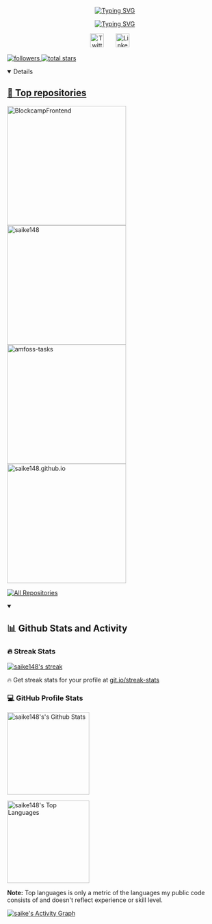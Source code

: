 <!-- name -->
<p align="center">
  <a href="https://git.io/typing-svg"><img src="https://readme-typing-svg.demolab.com?font=Fira+Code&duration=1&pause=9999999999999999999999999999999999&color=DD73F7&center=true&width=435&lines=Saikrishna+Devendiran" alt="Typing SVG" /></a>
</p>
<!-- dissapearing text -->
<p align="center">
<a href="https://git.io/typing-svg"><img src="https://readme-typing-svg.demolab.com?font=Fira+Code&pause=1000&color=DD73F7&center=true&width=435&lines=Always+learning;Machine+learning+%2F+Blockchain+%2F+Web3" alt="Typing SVG" /></a>
<!--Social media -->
<p align="center">
  <a href="https://twitter.com/saike148"><img width="32px" alt="Twitter" title="Twitter" src="https://i.imgur.com/D7FzVsp.png"/></a>
  &#8287;&#8287;&#8287;&#8287;&#8287;
  <a href="https://www.linkedin.com/in/saikrishna-devendiran-a78715251"><img width="32px" alt="Linkedin" title="Linkedin" src="https://i.imgur.com/bdZIuia.png"/></a>
  &#8287;&#8287;&#8287;&#8287;&#8287;
</p>
<!-- follow and star -->
</p>
  <p align="left">
    <a href="https://github.com/saike148?tab=followers">
      <img alt="followers" title="Follow me on Github" src="https://custom-icon-badges.demolab.com/github/followers/saike148?color=236ad3&labelColor=1155ba&style=for-the-badge&logo=person-add&label=Follow&logoColor=white"/›</a>
    <a href="https://github.com/saike148?tab-repositories&sort=stargazers">
      <img alt= "total stars" title="Total stars on GitHub" src= "https://custom-icon-badges.demolab.com/github/stars/saike148?color=55960c&style=for-the-badge&labelColor=488207&logo=star"/›</a>
  </p>
<!-- best repositories -->
<details open> 
  <summary><h2>📘 Top repositories</h2></summary>

  <!-- Repo info cards - https://github.com/anuraghazra/github-readme-stats -->
  <!-- Small repo cards (fork) - https://github.com/saike148/github-readme-stats -->
  <p align="left">
    <a href="https://github.com/saike148/BlockcampFrontend"><img width="278" src="https://github-readme-stats-saike148.vercel.app/api/pin/?username=saike148&repo=BlockcampFrontend&theme=react&bg_color=1F222E&title_color=DD73F7&hide_border=true&icon_color=DD73F7&show_icons=false" alt="BlockcampFrontend"></a>
      <a href="https://github.com/saike148/saike148"><img width="278" src="https://github-readme-stats-saike148.vercel.app/api/pin/?username=saike148&repo=saike148&theme=react&bg_color=1F222E&title_color=DD73F7&hide_border=true&icon_color=DD73F7&show_icons=false" alt="saike148"></a>
      <a href="https://github.com/saike148/amfoss-tasks"><img width="278" src="https://github-readme-stats-saike148.vercel.app/api/pin/?username=saike148&repo=amfoss-tasks&theme=react&bg_color=1F222E&title_color=DD73F7&hide_border=true&icon_color=DD73F7&show_icons=false" alt="amfoss-tasks"></a>
      <a href="https://github.com/saike148/saike148.github.io"><img width="278" src="https://github-readme-stats-saike148.vercel.app/api/pin/?username=saike148&repo=saike148.github.io&theme=react&bg_color=1F222E&title_color=DD73F7&hide_border=true&icon_color=DD73F7&show_icons=false" alt="saike148.github.io"></a>
  </p>

  <a href="https://github.com/saike148?tab=repositories&sort=stargazers"><img alt="All Repositories" title="All Repositories" src="https://custom-icon-badges.demolab.com/badge/-Click%20Here%20For%20All%20My%20Repos-1F222E?style=for-the-badge&logoColor=white&logo=repo"/></a>
</details>
<!-- <details open>
  <summary>Github status</summary>
  <img align="left" alt="saike's github stats"  src="https://github-readme-stats-saike148.vercel.app/api?username=saike148&showi_icons=true&theme=react&bg_color=1F222E&title_color=DD73F7&hide_border=true&icon_color=DD73F7&show_icons=false" />
</details> -->
<details open> 
  <summary><h2>📊 Github Stats and Activity</h2></summary>

  <h3>🔥 Streak Stats</h3>

  <!-- GitHub Readme Streak Stats - https://github.com/saike148/github-readme-stats -->
  <p>
    <a href="https://github.com/saike148/github-readme-stats">
      <img title="🔥 Get streak stats for your profile at git.io/streak-stats" alt="saike148's streak" src="https://streak-stats.demolab.com/?user=saike148&theme=modern-lilac&hide_border=true"/>
    </a>
    <p>🔥 Get streak stats for your profile at <a href="https://git.io/streak-stats">git.io/streak-stats</a></p>
  </p>

  <h3>💻 GitHub Profile Stats</h3>

  <!-- https://github.com/saike148/github-readme-stats -->

  <a href="https://github.com/saike148/github-readme-stats"><img alt="saike148's's Github Stats" src="https://github-readme-stats-saike148.vercel.app/api/?username=saike148&show_icons=true&include_all_commits=true&count_private=true&theme=react&hide_border=true&bg_color=1F222E&title_color=DD73F7&icon_color=F8D866" height="192px"/></a>

  <a href="https://github.com/saike148/github-readme-stats"><img alt="saike148's Top Languages" src="https://github-readme-stats-saike148.vercel.app/api/top-langs/?username=saike148&langs_count=8&layout=compact&theme=react&hide_border=true&bg_color=1F222E&title_color=DD73F7&icon_color=F8D866&hide=Jupyter%20Notebook,Roff" height="192px"/></a>
  <br/>

  <b>Note:</b> Top languages is only a metric of the languages my public code consists of and doesn't reflect experience or skill level.
  
  <!-- https://github.com/ashutosh00710/github-readme-activity-graph -->

  <a href="https://github.com/ashutosh00710/github-readme-activity-graph"><img alt="saike's Activity Graph" src="https://github-readme-activity-graph.vercel.app/graph/?username=saike148&bg_color=1F222E&color=F8D866&line=DD73F7&point=FFFFFF&hide_border=true" /></a>

</details>

<!--
**saike148/saike148** is a ✨ _special_ ✨ repository because its `README.md` (this file) appears on your GitHub profile.

Here are some ideas to get you started:

- 🔭 I’m currently working on ...
- 🌱 I’m currently learning ...
- 👯 I’m looking to collaborate on ...
- 🤔 I’m looking for help with ...
- 💬 Ask me about ...
- 📫 How to reach me: ...
- 😄 Pronouns: ...
- ⚡ Fun fact: ...
-->

